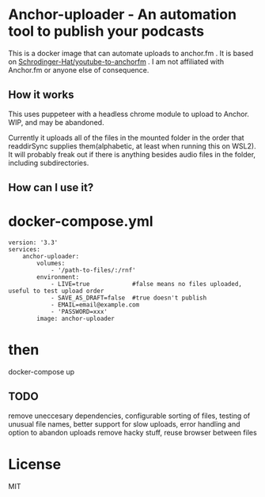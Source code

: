 # Anchor-uploader - An automation tool to publish your podcasts

This is a docker image that can automate uploads to anchor.fm .  It is based on [Schrodinger-Hat/youtube-to-anchorfm](https://github.com/Schrodinger-Hat/youtube-to-anchorfm) .  I am not affiliated with Anchor.fm or anyone else of consequence.
## How it works

This uses puppeteer with a headless chrome module to upload to Anchor.  WIP, and may be abandoned.  

Currently it uploads all of the files in the mounted folder in the order that readdirSync supplies them(alphabetic, at least when running this on WSL2).  It will probably freak out if there is anything besides audio files in the folder, including subdirectories.


## How can I use it?

# docker-compose.yml
	version: '3.3'
	services:
		anchor-uploader:
			volumes:
				- '/path-to-files/:/rnf'
			environment:
				- LIVE=true            #false means no files uploaded, useful to test upload order
				- SAVE_AS_DRAFT=false  #true doesn't publish
				- EMAIL=email@example.com
				- 'PASSWORD=xxx'
			image: anchor-uploader

# then
docker-compose up


## TODO
remove uneccesary dependencies, configurable sorting of files, testing of unusual file names, better support for slow uploads, error handling and option to abandon uploads
remove hacky stuff, reuse browser between files

# License

MIT

